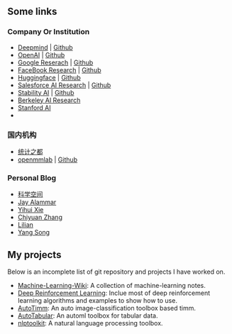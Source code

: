 ## Some links


### Company Or Institution

- [Deepmind](https://www.deepmind.com/) | [Github](https://github.com/deepmind)
- [OpenAI](https://openai.com/blog/) | [Github](https://github.com/openai/)
- [Google Reserach](https://ai.googleblog.com/) | [Github](https://github.com/google-research/google-research)
- [FaceBook Research](https://ai.facebook.com/blog) | [Github](https://github.com/facebookresearch)
- [Huggingface](https://huggingface.co/blog) | [Github](https://github.com/huggingface)
- [Salesforce AI Research](https://blog.salesforceairesearch.com/) | [Github](https://github.com/salesforce)
- [Stability AI](https://platform.stability.ai/) | [Github](https://github.com/stability-ai)
- [Berkeley AI Research](https://bair.berkeley.edu/blog/?refresh=1)
- [Stanford AI](https://ai.stanford.edu/blog/)
- 
### 国内机构
- [统计之都](https://cosx.org/)
- [openmmlab]() | [Github](https://github.com/open-mmlab)

### Personal Blog
- [科学空间](https://spaces.ac.cn/)
- [Jay Alammar](https://jalammar.github.io/)
- [Yihui Xie](https://yihui.org/)
- [Chiyuan Zhang](https://pluskid.org/)
- [Lilian](https://lilianweng.github.io/)
- [Yang Song](https://yang-song.net/)


## My projects

Below is an incomplete list of git repository and projects I have worked on.

- [Machine-Learning-Wiki](https://jianzhnie.github.io/machine-learning-wiki/): A collection of machine-learning notes.
- [Deep Reinforcement Learning](https://jianzhnie.github.io/machine-learning-wiki/#/deep-rl/): Inclue most of deep reinforcement learning algorithms and examples to show how to use.
- [AutoTimm](https://github.com/jianzhnie/AutoTimm): An auto image-classification toolbox based timm.
- [AutoTabular](https://github.com/jianzhnie/AutoTabular): An automl  toolbox for tabular data.
- [nlptoolkit](https://github.com/jianzhnie/nlp-toolkit): A natural language processing toolbox.
